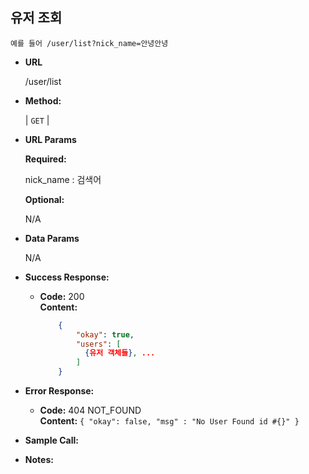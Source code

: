 **유저 조회**
----
    예를 들어 /user/list?nick_name=안녕안녕

* **URL**

  /user/list

* **Method:**
  
  | `GET` |
  
*  **URL Params**

   **Required:**
 
   nick_name : 검색어

   **Optional:**
    
    N/A


* **Data Params**

    N/A

* **Success Response:**
  

  * **Code:** 200 <br />
    **Content:** 
    ```json
        {
            "okay": true,
            "users": [
              {유저 객체들}, ...
            ]
        }
    ```
 
* **Error Response:**


  * **Code:** 404 NOT_FOUND <br />
    **Content:** `{ "okay": false, "msg" : "No User Found id #{}" }`


* **Sample Call:**



* **Notes:**


